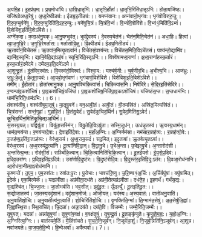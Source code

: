 

  
अ॒यमि॒ह। इ॒हप्र॑थ॒म:। प्र॒थ॒मोधा॑यि। धा॒यि॒धा॒तृभि॑:। धा॒तृभि॒र्होता॑। धा॒तृभि॒रिति॑धा॒तृऽभि॑:। होता॒यजि॑ष्ठ:। यजि॑ष्ठोअध्व॒रेषु॑। अ॒ध्व॒रेष्वीड्य॑:। ईड्य॒इतीड्य॑:।। यमप्न॑वान:। अप्न॑वानो॒भृग॑व:। भृग॑वोविरुरु॒चु:। वि॒रु॒रु॒चुर्वने॑षु। वि॒रु॒रु॒चुरिति॑वि॒ऽरु॒रु॒चु:। वने॑षुचि॒त्रं। चि॒त्रंवि॒भ्वं॑। वि॒भ्वं॑वि॒शेवि॑शे। वि॒भ्व॑१॒॑मिति॑वि॒ऽभ्वं॑। वि॒शेवि॑श॒इति॑वि॒शेऽवि॑शे।।  
अग्ने॑क॒दा। क॒दाअ॑नु॒षक्। आ॒नु॒षग्भुव॑त्। भुव॑द्दे॒वस्य॑। दे॒वस्य॒चेत॑नं। चेत॑न॒मिति॒चेत॑नं।। अधा॒हि। हित्वा॑। त्वा॒ज॒गृ॒भ्रि॒रे। ज॒गृ॒भ्रि॒रेमर्ता॑स:। मर्ता॑सोवि॒क्षु। वि॒क्ष्वीड्यं॑। ईड्य॒मितीड्यं॑।।  
ऋ॒तावा॑नं॒विचे॑तसं। ऋ॒तवा॑न॒मित्यृ॒तऽवा॑नं। विचे॑तसं॒पश्य॑न्त:। विचे॑तस॒मिति॒विऽचे॑तसं। पश्य॑न्तो॒द्यामि॑व। द्यामि॑व॒स्तृभि॑:। द्यामि॒वेति॒द्यांऽइ॑व। स्तृभि॒रिति॒स्तृऽभि॑:।। विश्वे॑षामध्व॒राणां॑। अ॒ध्व॒राणां॑हस्क॒र्तारं॑। ह॒स्क॒र्तारं॒दमे॑दमे। दमे॑दम॒इति॒दमे॑ऽदमे।।  
आ॒शुन्दू॒तं। दूं॒तंविव॒स्व॑त:। वि॒वस्व॑तो॒विश्वा॑:। विश्वा॒य:। यश्च॑र्ष॒णी:। च॒र्ष॒णीर॒भि। अ॒भीत्य॒भि।। आज॑भ्रु:। ज॒भ्रु॒:के॒तुं। के॒तुमा॒यव॑:। आ॒यवो॒भृग॑वाणं। भृग॑वाणं॒विशे॑विशे। विशे॑विश॒इति॒विशे॑ऽविशे।।  
तमी॑म्। ईं॒होता॑रं। होता॑रमानु॒षक्। आ॒नु॒षक्चि॑कि॒त्वांसं॑। चि॒कि॒त्वांसं॒नि। निषे॑दिरे। से॒दि॒र॒इति॑सेदिरे।। र॒ण्वम्पा॑व॒कशो॑चिषं। पा॒व॒कशो॑चिषं॒यजि॑ष्ठं। पा॒व॒कशो॑चिष॒मिति॑पा॒व॒कऽशो॑चिषं। यजि॑ष्ठंस॒प्त। स॒प्तधाम॑भि:। धाम॑भि॒रिति॒धाम॑ऽभि:।। 6।।  
तंशश्व॑तीषु। शश्व॑तीषुमा॒तृषु॑। मा॒तृषु॒वने॑। वन॒आवी॒तं। आवी॒तं। वी॒तमस्रि॑तं। अस्रि॑त॒मित्यस्रि॑तं।। चि॒त्रंसन्तं॑। सन्तं॒गुहा॑। गुहा॑हि॒तं। हि॒तंसु॒वेदं॑। सु॒वेदं॑कूचिद॒र्थिनं॑। सु॒वेद॒मिति॑सु॒ऽवेदं॑। कू॒चि॒द॒र्थिन॒मिति॑कू॒चि॒त्ऽअ॒र्थिनं॑।।  
स॒सस्य॒यत्। यद्वियु॑ता। वियु॑ता॒सस्मि॑न्। वियु॒तेति॒विऽयु॑ता। सस्मि॒न्नूध॑न्। ऊध॑न्नृ॒तस्य॑। ऋ॒यस्य॒धाम॑न्। धाम॑न्र॒णय॑न्त। र॒णय॑न्तदे॒वा:। दे॒वाइति॑दे॒वा:।। म॒हाँअ॒ग्नि:। अ॒ग्निर्नम॑सा। नम॑सारा॒तह॑व्य:। रा॒तह॑व्यो॒वे:। रा॒तह॑व्य॒इति॑रा॒तऽह॑व्य:। वेर॑ध्व॒राय॑। अ॒ध्व॒राय॒सदं॑। सद॒मित्। इदृ॒तावा॑। ऋ॒तवेत्यृ॒तऽवा॑।।  
वेर॑ध्व॒रस्य॑। अ॒ध्व॒रस्य॑दू॒त्या॑नि। दू॒त्या॑निवि॒द्वान्। वि॒द्वानु॒भे। उ॒भेअ॒न्ता। उ॒भेइत्यु॒भे। अ॒न्तारोद॑सी। अ॒न्तरित्य॒न्त:। रोद॑सी॒सं। सञ्चि॑कि॒त्वान्। चि॒कि॒त्वानिति॑चि॒कि॒त्वान्।। दू॒तई॑यसे। ई॒य॒से॒प्र॒दिव॑:। प्र॒दिव॒उरा॑ण:। प्र॒दिव॒इति॑प्र॒ऽदिव॑:। उरा॑णोवि॒दुष्ट॑र:। वि॒दुष्ट॑रोदि॒व:। वि॒दुस्त॑र॒इति॑वि॒दु:ऽत॑र:। दि॒वआ॒रोध॑नानि। आ॒रोध॑ना॒नीत्या॒ऽरोध॑नानि।।  
कृ॒ष्णन्ते॑। त॒ए॒म॒। ए॒म॒रुश॑त:। रुश॑त:पु॒र:। पु॒रोभा:। भाश्च॑रि॒ष्णु। च॒रि॒ष्ण्व१॒॑अ॒र्चि:। अ॒र्चिर्वपु॑षां। वपु॑षामित्। इ॒देकं॑। एक॒मित्येकं॑।। यदप्र॑वीता। अप्र॑वीता॒दध॑ते। अप्र॑वी॒तेत्यप्र॑ऽवीता। दध॑ते॒ह। इ॒हगर्भं॑। गर्भं॑स॒द्य:। स॒द्यश्चि॑त्। चि॒ज्जा॒त:। जा॒तोभव॑सि। भव॒सीत्। इदु॑दू॒त:। ऊँ॒इत्यूँ॑। दू॒तइति॑दू॒त:।।  
स॒द्योजा॒तस्य॑। जा॒तस्य॒ददृ॑शानं। ददृ॑शान॒मोज॑:। ओजो॒यत्। यद॑स्य। अ॒स्य॒वात॑:। वातो॑अनु॒वाति॑। अ॒नु॒वाति॑शो॒चि:। अ॒नु॒वातीत्य॑नु॒ऽवाति॑। शो॒चिरिति॑शो॒चि:।। वृ॒णक्ति॑ति॒ग्मां। ति॒ग्माम॑त॒सेषु॑। अ॒त॒सेषु॑जि॒ह्वां। जि॒ह्वांस्थि॒रा। स्थि॒राचि॑त्। चि॒दन्ना॑। अन्ना॒दय॑ते। दय॑ते॒वि। विजम्भै॑:। जम्भै॒रिति॒जम्भै॑:।।  
तृ॒षुयत्। यदन्ना॑। अन्ना॑तृ॒षुणा॑। तृ॒षुणा॑व॒वक्ष॑। व॒वक्ष॑तृ॒षुं। तृ॒षुन्दू॒तं। दू॒तङ्कृ॑णुते। कृ॒णु॒ते॒य॒ह्व:। य॒ह्वोअ॒ग्नि:। अ॒ग्निरित्य॒ग्नि:।। वात॑स्यमे॒ळिं। मे॒ळिंस॑चते। स॒च॒ते॒नि॒जूर्व॑न्। नि॒जूर्व॑न्ना॒शुं। नि॒जूर्व॒न्निति॑नि॒ऽजूर्व॑न्। आ॒शुन्न। नवा॑जयते। वा॒ज॒य॒ते॒हि॒न्वे। हि॒न्वेअर्वा॑। अर्वेत्यर्वा॑।। 7।।  

